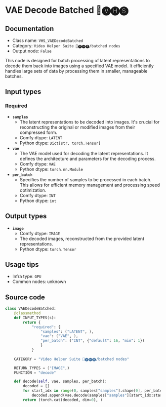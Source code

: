 # VAE Decode Batched 🎥🅥🅗🅢
## Documentation
- Class name: `VHS_VAEDecodeBatched`
- Category: `Video Helper Suite 🎥🅥🅗🅢/batched nodes`
- Output node: `False`

This node is designed for batch processing of latent representations to decode them back into images using a specified VAE model. It efficiently handles large sets of data by processing them in smaller, manageable batches.
## Input types
### Required
- **`samples`**
    - The latent representations to be decoded into images. It's crucial for reconstructing the original or modified images from their compressed form.
    - Comfy dtype: `LATENT`
    - Python dtype: `Dict[str, torch.Tensor]`
- **`vae`**
    - The VAE model used for decoding the latent representations. It defines the architecture and parameters for the decoding process.
    - Comfy dtype: `VAE`
    - Python dtype: `torch.nn.Module`
- **`per_batch`**
    - Specifies the number of samples to be processed in each batch. This allows for efficient memory management and processing speed optimization.
    - Comfy dtype: `INT`
    - Python dtype: `int`
## Output types
- **`image`**
    - Comfy dtype: `IMAGE`
    - The decoded images, reconstructed from the provided latent representations.
    - Python dtype: `torch.Tensor`
## Usage tips
- Infra type: `GPU`
- Common nodes: unknown


## Source code
```python
class VAEDecodeBatched:
    @classmethod
    def INPUT_TYPES(s):
        return {
            "required": {
                "samples": ("LATENT", ),
                "vae": ("VAE", ),
                "per_batch": ("INT", {"default": 16, "min": 1})
                }
            }
    
    CATEGORY = "Video Helper Suite 🎥🅥🅗🅢/batched nodes"

    RETURN_TYPES = ("IMAGE",)
    FUNCTION = "decode"

    def decode(self, vae, samples, per_batch):
        decoded = []
        for start_idx in range(0, samples["samples"].shape[0], per_batch):
            decoded.append(vae.decode(samples["samples"][start_idx:start_idx+per_batch]))
        return (torch.cat(decoded, dim=0), )

```
